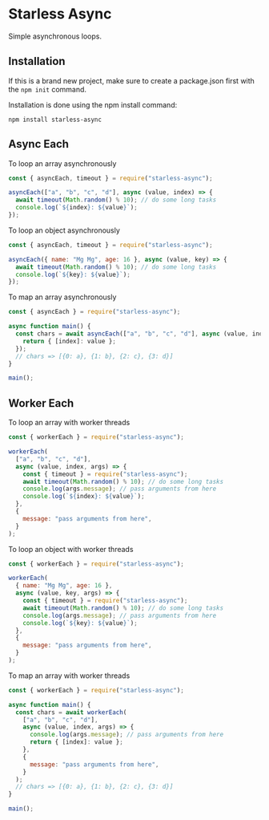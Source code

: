 # Starless Async

Simple asynchronous loops.

## Installation

If this is a brand new project, make sure to create a package.json first with the `npm init` command.

Installation is done using the npm install command:

```
npm install starless-async
```

## Async Each

To loop an array asynchronously

```js
const { asyncEach, timeout } = require("starless-async");

asyncEach(["a", "b", "c", "d"], async (value, index) => {
  await timeout(Math.random() % 10); // do some long tasks
  console.log(`${index}: ${value}`);
});
```

To loop an object asynchronously

```js
const { asyncEach, timeout } = require("starless-async");

asyncEach({ name: "Mg Mg", age: 16 }, async (value, key) => {
  await timeout(Math.random() % 10); // do some long tasks
  console.log(`${key}: ${value}`);
});
```

To map an array asynchronously

```js
const { asyncEach } = require("starless-async");

async function main() {
  const chars = await asyncEach(["a", "b", "c", "d"], async (value, index) => {
    return { [index]: value };
  });
  // chars => [{0: a}, {1: b}, {2: c}, {3: d}]
}

main();
```

## Worker Each

To loop an array with worker threads

```js
const { workerEach } = require("starless-async");

workerEach(
  ["a", "b", "c", "d"],
  async (value, index, args) => {
    const { timeout } = require("starless-async");
    await timeout(Math.random() % 10); // do some long tasks
    console.log(args.message); // pass arguments from here
    console.log(`${index}: ${value}`);
  },
  {
    message: "pass arguments from here",
  }
);
```

To loop an object with worker threads

```js
const { workerEach } = require("starless-async");

workerEach(
  { name: "Mg Mg", age: 16 },
  async (value, key, args) => {
    const { timeout } = require("starless-async");
    await timeout(Math.random() % 10); // do some long tasks
    console.log(args.message); // pass arguments from here
    console.log(`${key}: ${value}`);
  },
  {
    message: "pass arguments from here",
  }
);
```

To map an array with worker threads

```js
const { workerEach } = require("starless-async");

async function main() {
  const chars = await workerEach(
    ["a", "b", "c", "d"],
    async (value, index, args) => {
      console.log(args.message); // pass arguments from here
      return { [index]: value };
    },
    {
      message: "pass arguments from here",
    }
  );
  // chars => [{0: a}, {1: b}, {2: c}, {3: d}]
}

main();
```
